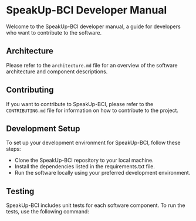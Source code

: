 # SpeakUp-BCI Developer Manual
Welcome to the SpeakUp-BCI developer manual, a guide for developers who want to contribute to the software.

## Architecture
Please refer to the `architecture.md` file for an overview of the software architecture and component descriptions.

## Contributing

If you want to contribute to SpeakUp-BCI, please refer to the `CONTRIBUTING.md` file for information on how to contribute to the project.

## Development Setup

To set up your development environment for SpeakUp-BCI, follow these steps:

* Clone the SpeakUp-BCI repository to your local machine.
* Install the dependencies listed in the requirements.txt file.
* Run the software locally using your preferred development environment.
## Testing
SpeakUp-BCI includes unit tests for each software component. To run the tests, use the following command:
